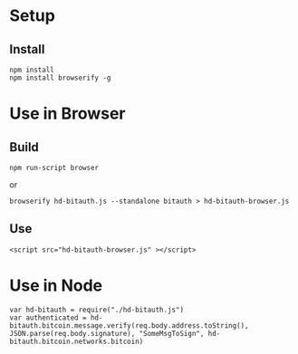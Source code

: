 # Setup
## Install
```
npm install
npm install browserify -g
```
# Use in Browser

## Build
```
npm run-script browser
```
or
```
browserify hd-bitauth.js --standalone bitauth > hd-bitauth-browser.js
```
## Use
```
<script src="hd-bitauth-browser.js" ></script>
```


# Use in Node
```
var hd-bitauth = require("./hd-bitauth.js")
var authenticated = hd-bitauth.bitcoin.message.verify(req.body.address.toString(), JSON.parse(req.body.signature), "SomeMsgToSign", hd-bitauth.bitcoin.networks.bitcoin)
```